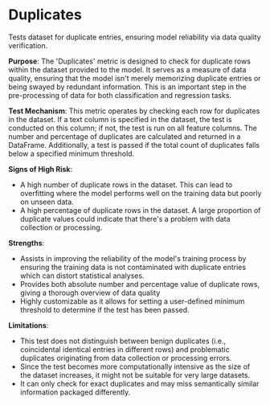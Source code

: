 # Duplicates

Tests dataset for duplicate entries, ensuring model reliability via data quality verification.

**Purpose**: The 'Duplicates' metric is designed to check for duplicate rows within the dataset provided to the
model. It serves as a measure of data quality, ensuring that the model isn't merely memorizing duplicate entries or
being swayed by redundant information. This is an important step in the pre-processing of data for both
classification and regression tasks.

**Test Mechanism**: This metric operates by checking each row for duplicates in the dataset. If a text column is
specified in the dataset, the test is conducted on this column; if not, the test is run on all feature columns. The
number and percentage of duplicates are calculated and returned in a DataFrame. Additionally, a test is passed if
the total count of duplicates falls below a specified minimum threshold.

**Signs of High Risk**:
- A high number of duplicate rows in the dataset. This can lead to overfitting where the model performs well on the
training data but poorly on unseen data.
- A high percentage of duplicate rows in the dataset. A large proportion of duplicate values could indicate that
there's a problem with data collection or processing.

**Strengths**:
- Assists in improving the reliability of the model's training process by ensuring the training data is not
contaminated with duplicate entries which can distort statistical analyses.
- Provides both absolute number and percentage value of duplicate rows, giving a thorough overview of data quality
- Highly customizable as it allows for setting a user-defined minimum threshold to determine if the test has been
passed.

**Limitations**:
- This test does not distinguish between benign duplicates (i.e., coincidental identical entries in different rows)
and problematic duplicates originating from data collection or processing errors.
- Since the test becomes more computationally intensive as the size of the dataset increases, it might not be
suitable for very large datasets.
- It can only check for exact duplicates and may miss semantically similar information packaged differently.